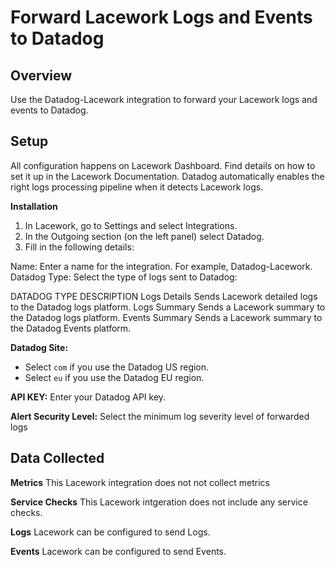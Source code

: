 # Forward Lacework Logs and Events to Datadog


## Overview
Use the Datadog-Lacework integration to forward your Lacework logs and events to Datadog.

## Setup
All configuration happens on Lacework Dashboard. Find details on how to set it up in the Lacework Documentation. Datadog automatically enables the right logs processing pipeline when it detects Lacework logs.

**Installation**
1. In Lacework, go to Settings and select Integrations.
2. In the Outgoing section (on the left panel) select Datadog.
3. Fill in the following details:

Name: Enter a name for the integration. For example, Datadog-Lacework.
Datadog Type: Select the type of logs sent to Datadog:

DATADOG TYPE	DESCRIPTION
Logs Details	Sends Lacework detailed logs to the Datadog logs platform.
Logs Summary	Sends a Lacework summary to the Datadog logs platform.
Events Summary	Sends a Lacework summary to the Datadog Events platform.


**Datadog Site:**
 - Select `com` if you use the Datadog US region.
 - Select `eu` if you use the Datadog EU region.

**API KEY:** Enter your Datadog API key.

**Alert Security Level:** Select the minimum log severity level of forwarded logs


## Data Collected
**Metrics**
This Lacework integration does not not collect metrics

**Service Checks**
This Lacework intgeration does not include any service checks.

**Logs**
Lacework can be configured to send Logs.

**Events**
Lacework can be configured to send Events.
